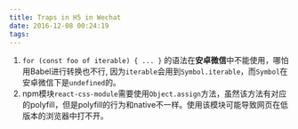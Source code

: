 ```yaml
---
title: Traps in H5 in Wechat
date: 2016-12-08 00:24:19
tags:
---
```


1. `for (const foo of iterable) { ... }` 的语法在**安卓微信**中不能使用，哪怕用Babel进行转换也不行, 因为`iterable`会用到`Symbol.iterable`，而`Symbol`在安卓微信下是`undefined`的。
2. npm模块`react-css-module`需要使用`Object.assign`方法，虽然该方法有对应的polyfill，但是polyfill的行为和native不一样。使用该模块可能导致网页在低版本的浏览器中打不开。